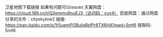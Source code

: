 卫星地图下载链接 如果有问题可以issues
天翼网盘：https://cloud.189.cn/t/Q3emmu6nuEJ3（访问码：cyx4）
百度网盘：通过网盘分享的文件：cityskyline2
链接: https://pan.baidu.com/s/1r5uemPOBuIq6kfPr8TX6HA?pwd=5mf6 提取码: 5mf6

